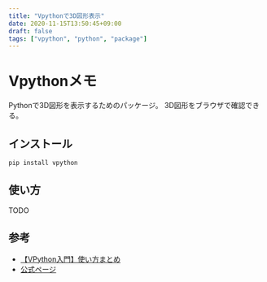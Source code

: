 ```yaml
---
title: "Vpythonで3D図形表示"
date: 2020-11-15T13:50:45+09:00
draft: false
tags: ["vpython", "python", "package"]
---
```


# Vpythonメモ

Pythonで3D図形を表示するためのパッケージ。
3D図形をブラウザで確認できる。

## インストール

```sh
pip install vpython
```

## 使い方

TODO

## 参考

* [【VPython入門】使い方まとめ](https://accounts.google.com/o/oauth2/postmessageRelay?parent=https%3A%2F%2Falgorithm.joho.info&jsh=m%3B%2F_%2Fscs%2Fapps-static%2F_%2Fjs%2Fk%3Doz.gapi.ja.wjeTQXUUtKo.O%2Fam%3DwQE%2Fd%3D1%2Fct%3Dzgms%2Frs%3DAGLTcCPwZeC-cQwkHIJX3IfkLz5kQniHxQ%2Fm%3D__features__#rpctoken=619832027&forcesecure=1)
* [公式ページ](https://vpython.org/)
